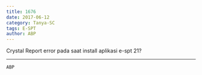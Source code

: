 ```yaml
---
title: 1676
date: 2017-06-12
category: Tanya-SC
tags: E-SPT
author: ABP
---
```


Crystal Report error pada saat install aplikasi e-spt 21?

---



`ABP`
